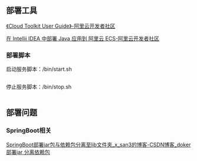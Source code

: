 ## 部署工具

[《Cloud Toolkit User Guide》\-阿里云开发者社区](https://developer.aliyun.com/article/665049)

[在 Intellij IDEA 中部署 Java 应用到 阿里云 ECS\-阿里云开发者社区](https://developer.aliyun.com/article/673825)

### 部署脚本

启动服务脚本：/bin/start.sh

```bash

```

停止服务脚本：/bin/stop.sh

```bash

```





## 部署问题

### SpringBoot相关

[SpringBoot部署jar包与依赖包分离至lib文件夹\_x\_san3的博客\-CSDN博客\_doker部署jar 分离依赖包](https://blog.csdn.net/x_san3/article/details/86514063)
